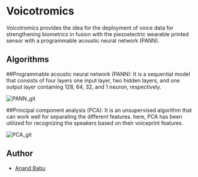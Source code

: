 




# Voicotromics
Voicotromics provides the idea for the deployment of voice data for strengthening biometrics in fusion with the piezoelectric wearable printed sensor with a programmable acoustic neural network (PANN).

## Algorithms
##Programmable acoustic neural network (PANN):
It is a sequential model that consists of four layers one input layer, two hidden layers, and one output layer containing 128, 64, 32, and 1 neuron, respectively.

![PANN_git](https://github.com/ABnano/Voicotromics/assets/72018919/1e1de7ce-fe88-4e1a-96b2-13b04a644a7b)

##Principal component analysis (PCA):
It is an unsupervised algorithm that can work well for separating the different features. here, PCA has been utilized for recognizing the speakers based on their voiceprint features.

![PCA_git](https://github.com/ABnano/Voicotromics/assets/72018919/324e4997-0cd1-492b-8023-181064798173)



## Author

- [Anand Babu](https://github.com/ABnano)
